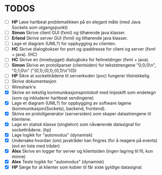 # TODOS

- [ ] **HP** Løse hartbeat problematikken på en elegant måte (med Java Sockets som utgangspunkt)
- [ ] **Simon** Skrive client GUI (fxml) og tilhørende java klasser.
- [ ] **Erlend** Skrive server GUI (fxml) og tilhørende java klasser.
- [ ] Lage et diagram (UML?) for oppbygging av clienten.
- [ ] **HC** Skrive dialogbokser for port og ipaddresse for client og server (fxml + java). (HC)
- [ ] **HC** Skrive en (innebygget) dialogboks for feilmeldinger (fxml + java).
- [ ] **Simon** Skrive en protollparser (clientsiden) for tekststrengene "0;0;0\n", "0;1;0\n" ("{0,1};{0,1};{0,1}\n")(S)
- [ ] **HP** Sikre at sockettrådene til serverkoden (poc) fungerer tilstrekkelig.
- [ ] Skrive dokumentasjon
- [ ] Wireshark'e
- [x] Skrive en tekstlig kommunikasjonsprotokoll med linjeskift som endetegn (som og inkluderer hartbeat sendingene)
- [x] Lage et diagram (UML?) for oppbygging av software lagene (kommunikasjon(Sockets), backend, frontend).
- [x] Skrive en protollgenerator (serversiden) som skaper datastrengene til klientene.
- [x] Lage en statisk klasse (singleton) som nåværende datasignal for sockettrådene. (hp)
- [x] Lage logikk for "automodus" (dynamisk)
- [x] Undersøke hvordan (om) javatråder kan fingres (for å reagere på events) (evt en liste med tråder)
- [x] **Alex** Skrive en logger for server og klientsiden (ingen lagring til fil, kun minne)
- [x] **Alex** Teste logikk for "automodus" (dynamisk)
- [x] **HP** Sørge for at klienter som kobler til får siste gyldige datasignal.
